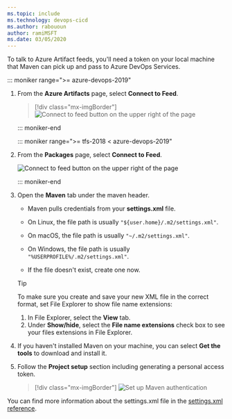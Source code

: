 ```yaml
---
ms.topic: include
ms.technology: devops-cicd
ms.author: rabououn
author: ramiMSFT
ms.date: 03/05/2020
---
```


To talk to Azure Artifact feeds, you'll need a token on your local machine that Maven can pick up and pass to Azure DevOps Services.

::: moniker range=">= azure-devops-2019"

1. From the **Azure Artifacts** page, select **Connect to Feed**.

   > [!div class="mx-imgBorder"]
   > ![Connect to feed button on the upper right of the page](../../media/connect-to-feed-azure-devops-newnav.png)

   ::: moniker-end

   ::: moniker range=">= tfs-2018 < azure-devops-2019"

2. From the **Packages** page, select **Connect to Feed**.

   ![Connect to feed button on the upper right of the page](../../media/connect-to-feed.png)

   ::: moniker-end

3. Open the **Maven** tab under the maven header.

   - Maven pulls credentials from your **settings.xml** file.

   - On Linux, the file path is usually `"${user.home}/.m2/settings.xml"`.

   - On macOS, the file path is usually `"~/.m2/settings.xml"`.

   - On Windows, the file path is usually `"%USERPROFILE%/.m2/settings.xml"`.

   - If the file doesn't exist, create one now.

   > [!TIP]
   > To make sure you create and save your new XML file in the correct format, set File Explorer to show file name extensions:
   >
   > 1. In File Explorer, select the **View** tab.
   > 1. Under **Show/hide**, select the **File name extensions** check box to see your files extensions in File Explorer.

4. If you haven't installed Maven on your machine, you can select **Get the tools** to download and install it.

5. Follow the **Project setup** section including generating a personal access token.

   > [!div class="mx-imgBorder"]
   > ![Set up Maven authentication](../../media/maven-azure-devops-newnav.png)

You can find more information about the settings.xml file in the [settings.xml reference](https://maven.apache.org/settings.html).
